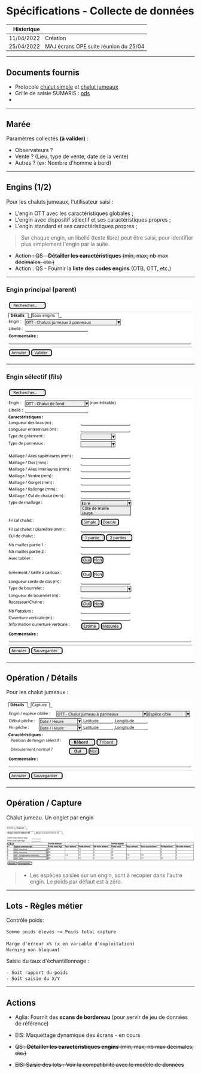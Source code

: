 # Spécifications - Collecte de données


Historique|                                          |
---------:|------------------------------------------|
11/04/2022| Création                                 |
25/04/2022| MAJ écrans OPE suite réunion du 25/04    |

---

## Documents fournis

- Protocole [chalut simple]() et [chalut jumeaux]()  
- Grille de saisie SUMARiS : [ods](/projects/apase/doc/apase-doc-grille_saisie_sumaris-v1.1.ods)
- 
---

## Marée

Paramètres collectés **(à valider)** :
- Observateurs ? 
- Vente ? (Lieu, type de vente, date de la vente)
- Autres ? (ex: Nombre d'homme à bord)

---

## Engins (1/2)

Pour les chaluts jumeaux, l'utilisateur saisi :
- L'engin OTT avec les caractéristiques globales ;
- L'engin avec dispositif sélectif et ses caractéristiques propres ;
- L'engin standard et ses caractéristiques propres ;

> Sur chaque engin, un libellé (texte libre) peut être saisi, pour identifier plus simplement l'engin par la suite.

- ~~Action : QS - **Détailler les caractéristique**s (min, max, nb max décimales, etc.)~~
- Action : QS - Fournir la **liste des codes engins** (OTB, OTT, etc.)

---

### Engin principal (parent)
![ui-gears](/projects/apase/spe/gear-parent.svg)

---

### Engin sélectif (fils)

![ui-gears](/projects/apase/spe/gear-child.svg)

---
## Opération / Détails

Pour les chalut jumeaux :

![ui-operation](/projects/apase/spe/operation.svg)

---

## Opération / Capture

Chalut jumeau. Un onglet par engin

![collect](/projects/apase/spe/batch-tabs.svg)

> - Les espèces saisies sur un engin, sont à recopier dans l'autre engin.
>   Le poids par défaut est à zéro. 

---

## Lots - Règles métier

Contrôle poids:

```text
Somme poids élevés ~= Poids total capture

Marge d'erreur x% (x en variable d'exploitation)
Warning non bloquant  
``` 

Saisie du taux d'échantillonnage :
```text
- Soit rapport du poids
- Soit saisie du X/Y
```


---
## Actions

- Aglia: Fournit des **scans de bordereau** (pour servir de jeu de données de référence)  
- EIS: Maquettage dynamique des écrans - en cours

- ~~QS : **Détailler les caractéristiques engins** (min, max, nb max décimales, etc.)~~
- ~~EIS: Saisie des lots : Voir la compatibilité avec le modèle de données~~
